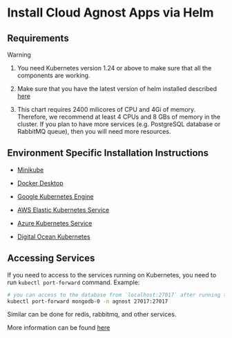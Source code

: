 # Install Cloud Agnost Apps via Helm

## Requirements

> [!WARNING]
>
>1. You need Kubernetes version 1.24 or above to make sure that all the components are working.
>
>2. Make sure that you have the latest version of helm installed described [here](https://helm.sh/docs/intro/install/)
>
>3. This chart requires 2400 milicores of CPU and 4Gi of memory. Therefore, we recommend at least 4 CPUs and 8 GBs of memory in the cluster. If you plan to have more services (e.g. PostgreSQL database or RabbitMQ queue), then you will need more resources.

## Environment Specific Installation Instructions

- [Minikube](./docs/Minikube.md)

- [Docker Desktop](./docs/DockerDesktop.md)

- [Google Kubernetes Engine](./docs/GKE.md)

- [AWS Elastic Kubernetes Service](./docs/EKS.md)

- [Azure Kubernetes Service](./docs/AKS.md)

- [Digital Ocean Kubernetes](./docs/DOKS.md)

## Accessing Services

If you need to access to the services running on Kubernetes, you need to run `kubectl port-forward` command.
Example:

```bash
# you can access to the database from `localhost:27017` after running this:
kubectl port-forward mongodb-0 -n agnost 27017:27017
```

Similar can be done for redis, rabbitmq, and other services.

More information can be found [here](https://kubernetes.io/docs/tasks/access-application-cluster/port-forward-access-application-cluster/)
